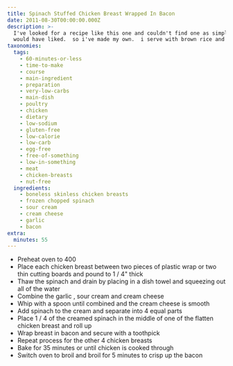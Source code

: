 ```yaml
---
title: Spinach Stuffed Chicken Breast Wrapped In Bacon
date: 2011-08-30T00:00:00.000Z
description: >-
  I've looked for a recipe like this one and couldn't find one as simple as i
  would have liked.  so i've made my own.  i serve with brown rice and veggies.
taxonomies:
  tags:
    - 60-minutes-or-less
    - time-to-make
    - course
    - main-ingredient
    - preparation
    - very-low-carbs
    - main-dish
    - poultry
    - chicken
    - dietary
    - low-sodium
    - gluten-free
    - low-calorie
    - low-carb
    - egg-free
    - free-of-something
    - low-in-something
    - meat
    - chicken-breasts
    - nut-free
  ingredients:
    - boneless skinless chicken breasts
    - frozen chopped spinach
    - sour cream
    - cream cheese
    - garlic
    - bacon
extra:
  minutes: 55
---
```

 - Preheat oven to 400
 - Place each chicken breast between two pieces of plastic wrap or two thin cutting boards and pound to 1 / 4" thick
 - Thaw the spinach and drain by placing in a dish towel and squeezing out all of the water
 - Combine the garlic , sour cream and cream cheese
 - Whip with a spoon until combined and the cream cheese is smooth
 - Add spinach to the cream and separate into 4 equal parts
 - Place 1 / 4 of the creamed spinach in the middle of one of the flatten chicken breast and roll up
 - Wrap breast in bacon and secure with a toothpick
 - Repeat process for the other 4 chicken breasts
 - Bake for 35 minutes or until chicken is cooked through
 - Switch oven to broil and broil for 5 minutes to crisp up the bacon
